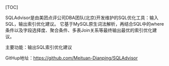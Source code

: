 [TOC]

SQLAdvisor是由美团点评公司DBA团队(北京)开发维护的SQL优化工具：输入SQL，输出索引优化建议。 它基于MySQL原生词法解析，再结合SQL中的where条件以及字段选择度、聚合条件、多表Join关系等最终输出最优的索引优化建议。

主要功能：输出SQL索引优化建议

GitHup地址：https://github.com/Meituan-Dianping/SQLAdvisor
